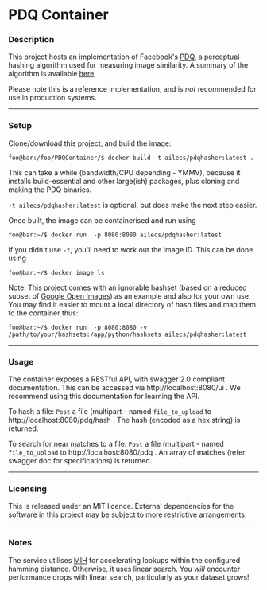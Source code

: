 # PDQ Container

### Description
This project hosts an implementation of Facebook's [PDQ](https://github.com/facebook/ThreatExchange/tree/master/hashing/pdq), 
a perceptual hashing algorithm used for measuring image similarity. A summary of the algorithm is available [here](https://github.com/facebook/ThreatExchange/blob/master/hashing/hashing.pdf).

Please note this is a reference implementation, and is _not_ recommended for use in production systems. 
*** 
### Setup 
Clone/download this project, and build the image:
```console
foo@bar:/foo/PDQContainer/$ docker build -t ailecs/pdqhasher:latest .
```
This can take a while (bandwidth/CPU depending - YMMV), because it installs build-essential and other large(ish) packages, plus cloning and making the PDQ binaries.

```-t ailecs/pdqhasher:latest``` is optional, but does make the next step easier.
 
Once built, the image can be containerised and run using
```console
foo@bar:~/$ docker run  -p 8080:8080 ailecs/pdqhasher:latest
```
If you didn't use ```-t```, you'll need to work out the image ID. This can be done using
```console
foo@bar:~/$ docker image ls
```

Note: This project comes with an ignorable hashset (based on a reduced subset of [Google Open Images](https://storage.googleapis.com/openimages/web/download.html)) as an example and also for your own use. You may find it easier to mount a local directory of hash files and map them to the container thus:
```console 
foo@bar:~/$ docker run  -p 8080:8080 -v /path/to/your/hashsets:/app/python/hashsets ailecs/pdqhasher:latest
```


*** 
### Usage
The container exposes a RESTful API, with swagger 2.0 compliant documentation. This can be accessed via http://localhost:8080/ui . We recommend using this documentation for learning the API.

To hash a file:
```Post``` a file (multipart - named ```file_to_upload``` to http://localhost:8080/pdq/hash . The hash (encoded as a hex string) is returned.

To search for near matches to a file:
```Post``` a file (multipart - named ```file_to_upload``` to http://localhost:8080/pdq . An array of matches (refer swagger doc for specifications) is returned.

***
 ### Licensing
This is released under an MIT licence. External dependencies for the software in this project may be subject to more restrictive arrangements. 

***

### Notes
The service utilises [MIH](https://github.com/AiLECS/pyMIH) for accelerating lookups within the configured hamming distance. Otherwise, it uses linear search.
You *will* encounter performance drops with linear search, particularly as your dataset grows!
